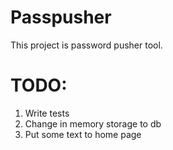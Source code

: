 # Passpusher
This project is password pusher tool.

# TODO:
1. Write tests
2. Change in memory storage to db
3. Put some text to home page